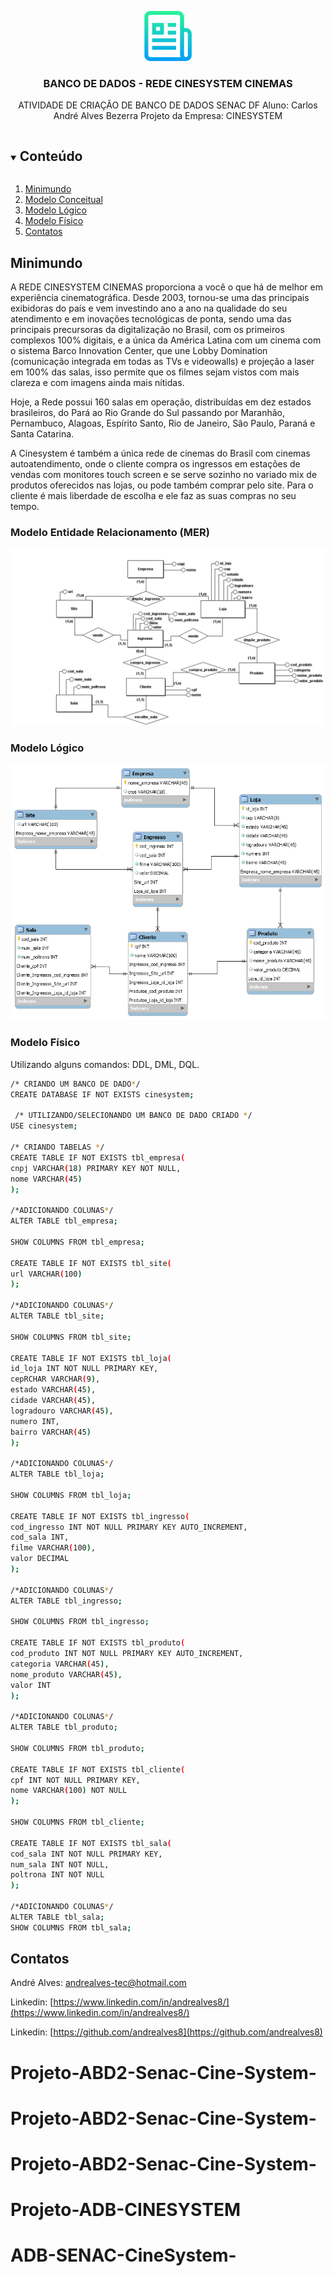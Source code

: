 <p align="center">
  <a href="https://github.com/github_username/repo_name">
    <img src="./logo.png" alt="Logo" width="80" height="80">
  </a>


  <h3 align="center">BANCO DE DADOS - REDE CINESYSTEM CINEMAS</h3>

  <p align="center">
    ATIVIDADE DE CRIAÇÃO DE BANCO DE DADOS SENAC DF
Aluno: Carlos André Alves Bezerra
Projeto da Empresa: CINESYSTEM   

  

<details open="open">
  <summary><h2 style="display: inline-block">Conteúdo</h2></summary>
  <ol>
    <li><a href="#minimundo">Minimundo</a></li>
    <li><a href="#Modelo Entidade Relacionamento (MER)">Modelo Conceitual</a></li>
    <li><a href="#Modelo Lógico">Modelo Lógico </a></li>
    <li><a href="#Modelo Físico">Modelo Físico</a></li>
    <li><a href="#contatos">Contatos</a></li>
  </ol>




## Minimundo

<p>A REDE CINESYSTEM CINEMAS proporciona a você o que há de melhor em experiência cinematográfica. Desde 2003, tornou-se uma das principais exibidoras do país e vem investindo ano a ano na qualidade do seu atendimento e em inovações tecnológicas de ponta, sendo uma das principais precursoras da digitalização no Brasil, com os primeiros complexos 100% digitais, e a única da América Latina com um cinema com o sistema Barco Innovation Center, que une Lobby Domination (comunicação integrada em todas as TVs e videowalls) e projeção a laser em 100% das salas, isso permite que os filmes sejam vistos com mais clareza e com imagens ainda mais nítidas.</p>

<p>Hoje, a Rede possui 160 salas em operação, distribuídas em dez estados brasileiros, do Pará ao Rio Grande do Sul passando por Maranhão, Pernambuco, Alagoas, Espírito Santo, Rio de Janeiro, São Paulo, Paraná e Santa Catarina.</p>

<p>A Cinesystem é também a única rede de cinemas do Brasil com cinemas autoatendimento, onde o cliente compra os ingressos em estações de vendas com monitores touch screen e se serve sozinho no variado mix de produtos oferecidos nas lojas, ou pode também comprar pelo site. Para o cliente é mais liberdade de escolha e ele faz as suas compras no seu tempo.</p>



### Modelo Entidade Relacionamento (MER)





<img src="./conceitual.png">





<h3>Modelo Lógico</h3>

<img src="./logico.png">





### Modelo Físico

Utilizando alguns comandos: DDL, DML, DQL.



```sh
/* CRIANDO UM BANCO DE DADO*/
CREATE DATABASE IF NOT EXISTS cinesystem;
 
 /* UTILIZANDO/SELECIONANDO UM BANCO DE DADO CRIADO */
USE cinesystem;

/* CRIANDO TABELAS */
CREATE TABLE IF NOT EXISTS tbl_empresa(
cnpj VARCHAR(18) PRIMARY KEY NOT NULL,
nome VARCHAR(45)
);

/*ADICIONANDO COLUNAS*/
ALTER TABLE tbl_empresa;

SHOW COLUMNS FROM tbl_empresa;

CREATE TABLE IF NOT EXISTS tbl_site(
url VARCHAR(100)
);

/*ADICIONANDO COLUNAS*/
ALTER TABLE tbl_site;

SHOW COLUMNS FROM tbl_site;

CREATE TABLE IF NOT EXISTS tbl_loja(
id_loja INT NOT NULL PRIMARY KEY,
cepRCHAR VARCHAR(9),
estado VARCHAR(45),
cidade VARCHAR(45),
logradouro VARCHAR(45),
numero INT,
bairro VARCHAR(45)
);

/*ADICIONANDO COLUNAS*/
ALTER TABLE tbl_loja;

SHOW COLUMNS FROM tbl_loja;

CREATE TABLE IF NOT EXISTS tbl_ingresso(
cod_ingresso INT NOT NULL PRIMARY KEY AUTO_INCREMENT,
cod_sala INT,
filme VARCHAR(100),
valor DECIMAL
);

/*ADICIONANDO COLUNAS*/
ALTER TABLE tbl_ingresso;

SHOW COLUMNS FROM tbl_ingresso;

CREATE TABLE IF NOT EXISTS tbl_produto(
cod_produto INT NOT NULL PRIMARY KEY AUTO_INCREMENT,
categoria VARCHAR(45),
nome_produto VARCHAR(45),
valor INT
);

/*ADICIONANDO COLUNAS*/
ALTER TABLE tbl_produto;

SHOW COLUMNS FROM tbl_produto;

CREATE TABLE IF NOT EXISTS tbl_cliente(
cpf INT NOT NULL PRIMARY KEY,
nome VARCHAR(100) NOT NULL
);

SHOW COLUMNS FROM tbl_cliente;

CREATE TABLE IF NOT EXISTS tbl_sala(
cod_sala INT NOT NULL PRIMARY KEY,
num_sala INT NOT NULL,
poltrona INT NOT NULL
);

/*ADICIONANDO COLUNAS*/
ALTER TABLE tbl_sala;
SHOW COLUMNS FROM tbl_sala;

```



## Contatos

André Alves: [andrealves-tec@hotmail.com](andrealves-tec@hotmail.com)

Linkedin: [https://www.linkedin.com/in/andrealves8/](https://www.linkedin.com/in/andrealves8/)

Linkedin: [https://github.com/andrealves8](https://github.com/andrealves8)

# Projeto-ABD2-Senac-Cine-System-
# Projeto-ABD2-Senac-Cine-System-
# Projeto-ABD2-Senac-Cine-System-
# Projeto-ADB-CINESYSTEM
# ADB-SENAC-CineSystem-
